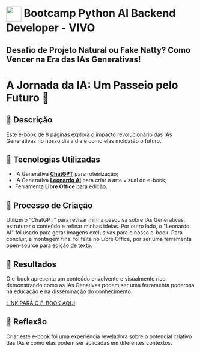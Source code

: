 <h1>
    <a href="https://www.dio.me/">
     <img align="center" width="40px" src="https://hermes.dio.me/tracks/648ef080-6c4b-4e54-bf72-34f62030f350.png"></a>
    <span> Bootcamp Python AI Backend Developer - VIVO</span>
</h1>

##   Desafio de Projeto Natural ou Fake Natty? Como Vencer na Era das IAs Generativas!

# A Jornada da IA: Um Passeio pelo Futuro 🌌

## 📒 Descrição
Este e-book de 8 páginas explora o impacto revolucionário das IAs Generativas no nosso dia a dia e como elas moldarão o futuro.

## 🤖 Tecnologias Utilizadas
- IA Generativa **[ChatGPT](https://chat.openai.com)** para roteirização;
- IA Generativa **[Leonardo AI](https://leonardo.ai)** para criar a arte visual do e-book;
- Ferramenta **Libre Office** para edição.

## 🧐 Processo de Criação
Utilizei o "ChatGPT" para revisar minha pesquisa sobre IAs Generativas, estruturar o conteúdo e refinar minhas ideias. Por outro lado, o "Leonardo AI" foi usado para gerar imagens exclusivas para o nosso e-book. Para concluir, a montagem final foi feita no Libre Office, por ser uma ferramenta open-source para edição de texto.

## 🚀 Resultados
O e-book apresenta um conteúdo envolvente e visualmente rico, demonstrando como as IAs Genativas podem ser uma ferramenta poderosa na educação e na disseminação do conhecimento.

[LINK PARA O E-BOOK AQUI]()

## 💭 Reflexão
Criar este e-book foi uma experiência reveladora sobre o potencial criativo das IAs e como elas podem ser aplicadas em diferentes contextos.
